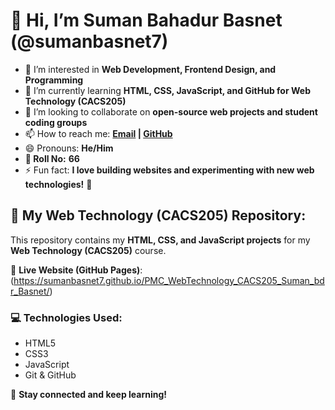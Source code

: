 # 👋 Hi, I’m Suman Bahadur Basnet (@sumanbasnet7)  
- 👀 I’m interested in **Web Development, Frontend Design, and Programming**  
- 🌱 I’m currently learning **HTML, CSS, JavaScript, and GitHub for Web Technology (CACS205)**  
- 💞️ I’m looking to collaborate on **open-source web projects and student coding groups**  
- 📫 How to reach me: **[Email]() | [GitHub](https://github.com/sumanbasnet7)**  
- 😄 Pronouns: **He/Him**
- **📌 Roll No:** **66** 
- ⚡ Fun fact: **I love building websites and experimenting with new web technologies!** 🚀  

## 📌 My Web Technology (CACS205) Repository:
This repository contains my **HTML, CSS, and JavaScript projects** for my **Web Technology (CACS205)** course.  

🔗 **Live Website (GitHub Pages)**: (https://sumanbasnet7.github.io/PMC_WebTechnology_CACS205_Suman_bdr_Basnet/)  

### 💻 Technologies Used:
- HTML5  
- CSS3  
- JavaScript  
- Git & GitHub  

🚀 **Stay connected and keep learning!**  
